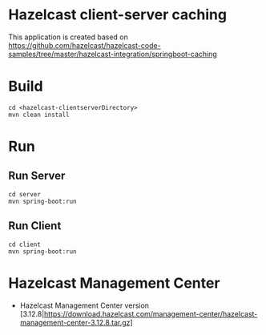 # Hazelcast client-server caching 
This application is created based on https://github.com/hazelcast/hazelcast-code-samples/tree/master/hazelcast-integration/springboot-caching

# Build

```
cd <hazelcast-clientserverDirectory>
mvn clean install
```

# Run
## Run Server
```
cd server
mvn spring-boot:run
```

## Run Client
```
cd client
mvn spring-boot:run
```

# Hazelcast Management Center
*  Hazelcast Management Center version [3.12.8|https://download.hazelcast.com/management-center/hazelcast-management-center-3.12.8.tar.gz]